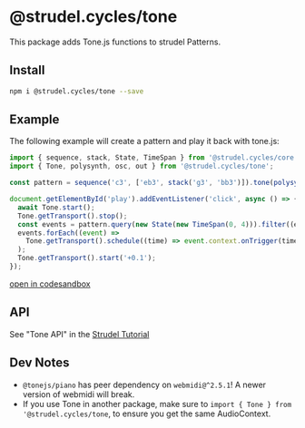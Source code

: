 # @strudel.cycles/tone

This package adds Tone.js functions to strudel Patterns.

## Install

```sh
npm i @strudel.cycles/tone --save
```

## Example

The following example will create a pattern and play it back with tone.js:

```js
import { sequence, stack, State, TimeSpan } from '@strudel.cycles/core';
import { Tone, polysynth, osc, out } from '@strudel.cycles/tone';

const pattern = sequence('c3', ['eb3', stack('g3', 'bb3')]).tone(polysynth().set(osc('sawtooth4')).chain(out()));

document.getElementById('play').addEventListener('click', async () => {
  await Tone.start();
  Tone.getTransport().stop();
  const events = pattern.query(new State(new TimeSpan(0, 4))).filter((e) => e.whole.begin.equals(e.part.begin));
  events.forEach((event) =>
    Tone.getTransport().schedule((time) => event.context.onTrigger(time, event), event.whole.begin.valueOf()),
  );
  Tone.getTransport().start('+0.1');
});
```

[open in codesandbox](https://codesandbox.io/s/strudel-tone-example-5ph2te?file=/src/index.js:0-708)

## API

See "Tone API" in the [Strudel Tutorial](https://strudel.tidalcycles.org/tutorial/)

## Dev Notes

- `@tonejs/piano` has peer dependency on `webmidi@^2.5.1`! A newer version of webmidi will break.
- If you use Tone in another package, make sure to `import { Tone } from '@strudel.cycles/tone`, to ensure you get the same AudioContext.
